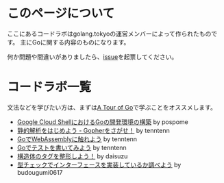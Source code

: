 # このページについて

ここにあるコードラボはgolang.tokyoの運営メンバーによって作られたものです。
主にGoに関する内容のものになります。

何か問題や間違いがありましたら、[issue](https://github.com/golangtokyo/codelab/issues)を起票してください。

# コードラボ一覧

文法などを学びたい方は、まずは[A Tour of Go](https://go-tour-jp.appspot.com/)で学ぶことをオススメします。

* [Google Cloud ShellにおけるGoの開発環境の構築](./cloud-shell-go-setup?index=codelab) by pospome
* [静的解析をはじめよう - Gopherをさがせ！](./find-gophers?index=codelab) by tenntenn
* [GoでWebAssemblyに触れよう](./go-webassembly?index=codelab) by tenntenn
* [Goでテストを書いてみよう](./go-greeting?index=codelab) by tenntenn
* [構造体のタグを整形しよう！](./format-structtag?index=codelab) by daisuzu
* [型チェックでインターフェースを実装しているか調べよう](./first-step-type-check?index=codelab) by budougumi0617

